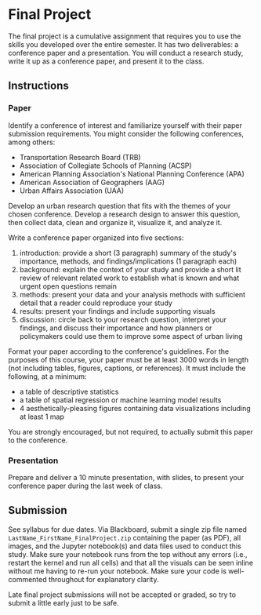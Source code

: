 # Final Project

The final project is a cumulative assignment that requires you to use the skills you developed over the entire semester. It has two deliverables: a conference paper and a presentation. You will conduct a research study, write it up as a conference paper, and present it to the class.

## Instructions

### Paper

Identify a conference of interest and familiarize yourself with their paper submission requirements. You might consider the following conferences, among others:

  - Transportation Research Board (TRB)
  - Association of Collegiate Schools of Planning (ACSP)
  - American Planning Association's National Planning Conference (APA)
  - American Association of Geographers (AAG)
  - Urban Affairs Association (UAA)

Develop an urban research question that fits with the themes of your chosen conference. Develop a research design to answer this question, then collect data, clean and organize it, visualize it, and analyze it.

Write a conference paper organized into five sections:

  1. introduction: provide a short (3 paragraph) summary of the study's importance, methods, and findings/implications (1 paragraph each)
  2. background: explain the context of your study and provide a short lit review of relevant related work to establish what is known and what urgent open questions remain
  3. methods: present your data and your analysis methods with sufficient detail that a reader could reproduce your study
  4. results: present your findings and include supporting visuals
  5. discussion: circle back to your research question, interpret your findings, and discuss their importance and how planners or policymakers could use them to improve some aspect of urban living

Format your paper according to the conference's guidelines. For the purposes of this course, your paper must be at least 3000 words in length (not including tables, figures, captions, or references). It must include the following, at a minimum:

  - a table of descriptive statistics
  - a table of spatial regression or machine learning model results
  - 4 aesthetically-pleasing figures containing data visualizations including at least 1 map

You are strongly encouraged, but not required, to actually submit this paper to the conference.

### Presentation

Prepare and deliver a 10 minute presentation, with slides, to present your conference paper during the last week of class.

## Submission

See syllabus for due dates. Via Blackboard, submit a single zip file named `LastName_FirstName_FinalProject.zip` containing the paper (as PDF), all images, and the Jupyter notebook(s) and data files used to conduct this study. Make sure your notebook runs from the top without any errors (i.e., restart the kernel and run all cells) and that all the visuals can be seen inline without me having to re-run your notebook. Make sure your code is well-commented throughout for explanatory clarity.

Late final project submissions will not be accepted or graded, so try to submit a little early just to be safe.
